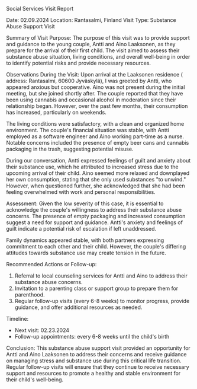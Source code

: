 Social Services Visit Report

Date: 02.09.2024
Location: Rantasalmi, Finland
Visit Type: Substance Abuse Support Visit

Summary of Visit Purpose:
The purpose of this visit was to provide support and guidance to the young couple, Antti and Aino Laaksonen, as they prepare for the arrival of their first child. The visit aimed to assess their substance abuse situation, living conditions, and overall well-being in order to identify potential risks and provide necessary resources.

Observations During the Visit:
Upon arrival at the Laaksonen residence ( address: Rantasalmi, 60600 Jyväskylä), I was greeted by Antti, who appeared anxious but cooperative. Aino was not present during the initial meeting, but she joined shortly after. The couple reported that they have been using cannabis and occasional alcohol in moderation since their relationship began. However, over the past few months, their consumption has increased, particularly on weekends.

The living conditions were satisfactory, with a clean and organized home environment. The couple's financial situation was stable, with Antti employed as a software engineer and Aino working part-time as a nurse. Notable concerns included the presence of empty beer cans and cannabis packaging in the trash, suggesting potential misuse.

During our conversation, Antti expressed feelings of guilt and anxiety about their substance use, which he attributed to increased stress due to the upcoming arrival of their child. Aino seemed more relaxed and downplayed her own consumption, stating that she only used substances "to unwind." However, when questioned further, she acknowledged that she had been feeling overwhelmed with work and personal responsibilities.

Assessment:
Given the low severity of this case, it is essential to acknowledge the couple's willingness to address their substance abuse concerns. The presence of empty packaging and increased consumption suggest a need for support and guidance. Antti's anxiety and feelings of guilt indicate a potential risk of escalation if left unaddressed.

Family dynamics appeared stable, with both partners expressing commitment to each other and their child. However, the couple's differing attitudes towards substance use may create tension in the future.

Recommended Actions or Follow-up:
1. Referral to local counseling services for Antti and Aino to address their substance abuse concerns.
2. Invitation to a parenting class or support group to prepare them for parenthood.
3. Regular follow-up visits (every 6-8 weeks) to monitor progress, provide guidance, and offer additional resources as needed.

Timeline:
* Next visit: 02.23.2024
* Follow-up appointments: every 6-8 weeks until the child's birth

Conclusion:
This substance abuse support visit provided an opportunity for Antti and Aino Laaksonen to address their concerns and receive guidance on managing stress and substance use during this critical life transition. Regular follow-up visits will ensure that they continue to receive necessary support and resources to promote a healthy and stable environment for their child's well-being.
